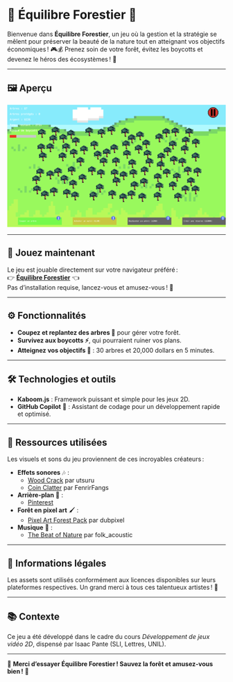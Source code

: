 # 🌳 Équilibre Forestier 🌳  
Bienvenue dans **Équilibre Forestier**, un jeu où la gestion et la stratégie se mêlent pour préserver la beauté de la nature tout en atteignant vos objectifs économiques ! 🎮💰 Prenez soin de votre forêt, évitez les boycotts et devenez le héros des écosystèmes ! 🌱

---

## 🖼️ Aperçu  
![Illustration du jeu](assets/illustration.png)

---

## 🚀 Jouez maintenant  
Le jeu est jouable directement sur votre navigateur préféré :  
👉 [**Équilibre Forestier**](https://jv2d.borgeaud.online) 👈  
Pas d’installation requise, lancez-vous et amusez-vous ! 🎉  

---

## ⚙️ Fonctionnalités  
- **Coupez et replantez des arbres 🌲** pour gérer votre forêt.  
- **Survivez aux boycotts ⚡**, qui pourraient ruiner vos plans.  
- **Atteignez vos objectifs 🎯** : 30 arbres et 20,000 dollars en 5 minutes.  

---

## 🛠️ Technologies et outils  
- **Kaboom.js** : Framework puissant et simple pour les jeux 2D.  
- **GitHub Copilot** 🤖 : Assistant de codage pour un développement rapide et optimisé.  

---

## 🎵 Ressources utilisées  
Les visuels et sons du jeu proviennent de ces incroyables créateurs :  
- **Effets sonores** 🎶 :  
  - [Wood Crack](https://pixabay.com/sound-effects/wood-crack-1-105890/) par utsuru  
  - [Coin Clatter](https://pixabay.com/sound-effects/coin-clatter-6-87110/) par FenrirFangs  
- **Arrière-plan** 🎨 :  
  - [Pinterest](https://www.pinterest.com/pin/380272762264915496/)  
- **Forêt en pixel art** 🖌️ :  
  - [Pixel Art Forest Pack](https://dubpixel.itch.io/pixel-art-forest-pack) par dubpixel  
- **Musique** 🎵 :  
  - [The Beat of Nature](https://pixabay.com/music/solo-guitar-the-beat-of-nature-122841/) par folk_acoustic  

---

## 📝 Informations légales  
Les assets sont utilisés conformément aux licences disponibles sur leurs plateformes respectives. Un grand merci à tous ces talentueux artistes ! 🙌  

---

## 📚 Contexte  
Ce jeu a été développé dans le cadre du cours *Développement de jeux vidéo 2D*, dispensé par Isaac Pante (SLI, Lettres, UNIL).  

---

🌟 **Merci d’essayer Équilibre Forestier ! Sauvez la forêt et amusez-vous bien !** 🌟  

